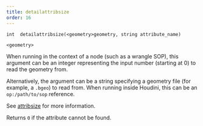 ```yaml
---
title: detailattribsize
order: 16
---
```

`int  detailattribsize(<geometry>geometry, string attribute_name)`

`<geometry>`

When running in the context of a node (such as a wrangle SOP), this argument can be an integer representing the input number (starting at 0) to read the geometry from.

Alternatively, the argument can be a string specifying a geometry file (for example, a `.bgeo`) to read from. When running inside Houdini, this can be an `op:/path/to/sop` reference.

See [attribsize](/en/houdini-vex/attributes-and-intrinsics/attribsize "Returns the size of a geometry attribute.") for more information.

Returns `0` if the attribute cannot be found.
